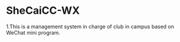 # SheCaiCC-WX
1.This is a management system in charge of club in campus based on WeChat mini program.
